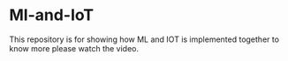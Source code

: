 # Ml-and-IoT
This repository is for showing how ML and IOT is implemented together to know more please watch the video.
